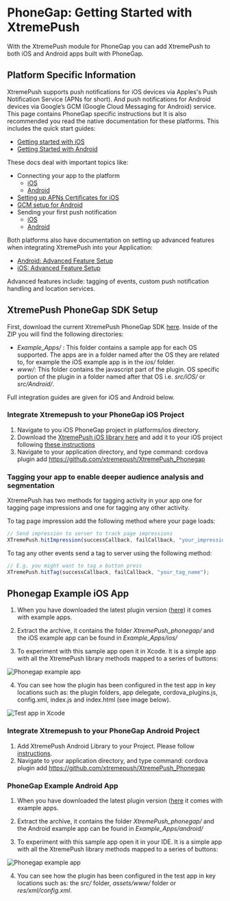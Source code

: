 # PhoneGap: Getting Started with XtremePush
With the XtremePush module for PhoneGap you can add XtremePush to both iOS and Android apps built with PhoneGap.

## Platform Specific Information
XtremePush supports push notifications for iOS devices via Apples's Push Notification Service (APNs for short). 
And push notifications for Android devices via Google’s GCM (Google Cloud Messaging for Android) service. This page contains PhoneGap specific instructions but It is also  recommended you read the native documentation for these platforms. This includes the quick start guides: 

* [Getting started with iOS](https://xtremepush.com/docs/libs/ios_start/) 
* [Getting Started with Android](https://xtremepush.com/docs/libs/android_start/)

These docs deal with important topics like:

* Connecting your app to the platform
  * [iOS](https://xtremepush.com/docs/libs/ios_start/#connect-your-app-to-the-xtremepush-platform)
  * [Android](https://xtremepush.com/docs/libs/android_start/#connect-your-app-to-the-xtremepush-platform)   
* [Setting up APNs Certificates for iOS](https://xtremepush.com/docs/libs/ios_start/#setting-up-apns-certificates)
*  [GCM setup for Android ](https://xtremepush.com/docs/libs/android_start/#gcm-setup)
* Sending your first push notification
  * [iOS](https://xtremepush.com/docs/libs/ios_start/#sending-a-push)
  * [Android](https://xtremepush.com/docs/libs/android_start/#sending-a-push)

Both platforms also have documentation on setting up advanced features when integrating XtremePush into your Application:

* [Android: Advanced Feature Setup](android_advanced.md)
* [iOS: Advanced Feature Setup](ios_advanced.md)

Advanced features include: tagging of events, custom push notification handling and location services. 

## XtremePush PhoneGap SDK Setup

First, download the current XtremePush PhoneGap SDK [here](https://github.com/xtremepush/XtremePush_Phonegap/archive/master.zip). Inside of the ZIP you will find the following directories:

* *Example_Apps/* : This folder contains a sample app for each OS supported. The apps are in a folder named after the OS they are related to, for example the iOS example app is in the *ios/* folder. 
* *www/*: This folder contains the javascript part of the plugin. OS specific portion of the plugin in a folder named after that OS i.e. *src/iOS/* or *src/Android/*.

Full integration guides are given for iOS and Android below.

### Integrate Xtremepush to your PhoneGap iOS Project
1. Navigate to you iOS PhoneGap project in platforms/ios directory.
2. Download the [XtremePush iOS library here](https://github.com/xtremepush/XtremePush_iOS/archive/master.zip) and add it to your iOS project following [these instructions](https://xtremepush.com/docs/libs/ios_start/)
3. Navigate to your application directory, and type command:
    cordova plugin add https://github.com/xtremepush/XtremePush_Phonegap

### Tagging your app to enable deeper audience analysis and segmentation <a name="ios_tagging"></a>

XtremePush has two methods for tagging activity in your app one for tagging page impressions and one for tagging any other activity.

To tag page impression add the following method where your page loads:

```javascript
// Send impression to server to track page impressions
XTremePush.hitImpression(successCallback, failCallback, "your_impression_name");
```

To tag any other events send a tag to server using the following method:

```javascript 
// E.g. you might want to tag a button press
XTremePush.hitTag(successCallback, failCallback, "your_tag_name");
```

## Phonegap Example iOS App <a name="ios_example_app"></a>
1. When you have downloaded the latest plugin version ([here](https://github.com/xtremepush/XtremePush_Phonegap/archive/master.zip)) it comes with example apps. 

2. Extract the archive, it contains the folder *XtremePush_phonegap/* and the iOS example app can be found in *Example_Apps/ios/*

3. To experiment  with this sample app open it in Xcode. It is a simple app with all the XtremePush library methods mapped to a series of buttons:

![Phonegap example app](http://cl.ly/image/133e063D0z41/cordova_test_app.png)

4. You can see how the plugin has been configured in the test app in key locations such as: the plugin folders, app delegate, cordova_plugins.js, config.xml, index.js and index.html (see image below).

![Test app in Xcode](http://cl.ly/image/3V3c2t2t0F2J/test_app_xcode%20_phonegap_ios.png)

### Integrate Xtremepush to your PhoneGap Android Project
1. Add XtremePush Android Library to your Project. Please follow [instructions](https://xtremepush.com/docs/libs/android_start/).
2. Navigate to your application directory, and type command:
    cordova plugin add https://github.com/xtremepush/XtremePush_Phonegap

### PhoneGap Example Android App
1. When you have downloaded the latest plugin version ([here](https://github.com/xtremepush/XtremePush_Phonegap/archive/master.zip) it comes with example apps. 

2. Extract the archive, it contains the folder *XtremePush_phonegap/* and the Android example app can be found in *Example_Apps/android/*

3. To experiment  with this sample app open it in your IDE. It is a simple app with all the XtremePush library methods mapped to a series of buttons:

![Phonegap example app](http://cl.ly/image/133e063D0z41/cordova_test_app.png)

4. You can see how the plugin has been configured in the test app in key locations such as: the *src/* folder, *assets/www/* folder or *res/xml/config.xml*.



